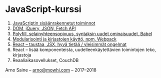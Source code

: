 # JavaScript-kurssi

1. [JavaScriptin sisäänrakennetut toiminnot   ](osa-1-javascriptin-sisaeaenrakennetut-toiminnot/sisaeltoe.md)
2. [DOM, jQuery, JSON, Fetch API   ](osa-2-dom-jquery-json-fetch-api/sisaeltoe.md)
3. [Polyfill, selainyhteensopivuus, syntaksin uudet ominaisuudet, Babel   ](osa-3-polyfill-selainyhteensopivuus-syntaksin-uudet-ominaisuudet-babel/sisaeltoe.md)
4. [Modularisointi ja kirjastojen käyttö, npm, Webpack   ](osa-4-modularisointi-ja-kirjastojen-kaeyttoe-npm-webpack/sisaeltoe.md)
5. [React – taustaa, JSX, hyvä tietää / yleisimmät ongelmat   ](osa-5-react-taustaa-jsx-hyvae-tietaeae-yleisimmaet-ongelmat-1/sisaeltoe-1.md)
6. React – lisää komponenteista, uudelleenkäytettävien toimintojen teko, kirjastoja
7. Reaaliaikasovellukset, CouchDB

Arno Saine – [arno@mowhi.com](mailto:arno@mowhi.com) – 2017–2018



